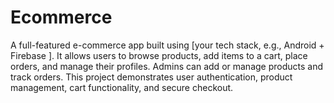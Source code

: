 # Ecommerce

A full-featured e-commerce app built using [your tech stack, e.g., Android + Firebase ].
It allows users to browse products, add items to a cart, place orders, and manage their profiles.
Admins can add or manage products and track orders. This project demonstrates user authentication, product management, cart functionality, and secure checkout. 
